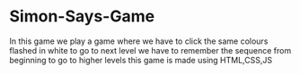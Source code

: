 # Simon-Says-Game
In this game we play a game where we have to click the same colours flashed in white to go to next level we have to remember the sequence from beginning to go to higher levels
this game is made using HTML,CSS,JS
